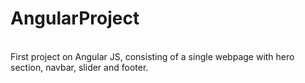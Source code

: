 # AngularProject

<br>
First project on Angular JS, consisting of a single webpage with hero section, navbar, slider and footer.
